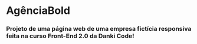 # AgênciaBold

### Projeto de uma página web de uma empresa fictícia responsiva feita na curso Front-End 2.0 da Danki Code!
